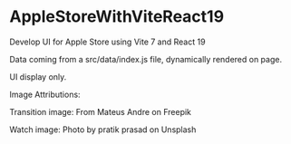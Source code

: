 # AppleStoreWithViteReact19
Develop UI for Apple Store using Vite 7 and React 19

Data coming from a src/data/index.js file, dynamically rendered on page.

UI display only.

Image Attributions:

Transition image: From Mateus Andre on Freepik

Watch image: Photo by pratik prasad on Unsplash
